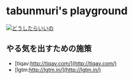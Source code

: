 # tabunmuri's playground
[![どうしたらいいの](http://tiqav.com/1HK.th.jpg)](http://tiqav.com/1HK)

## やる気を出すための施策
- [tiqav:http://tiqav.com/](http://tiqav.com/)
- [lgtm:http://lgtm.in/](http://lgtm.in/)

